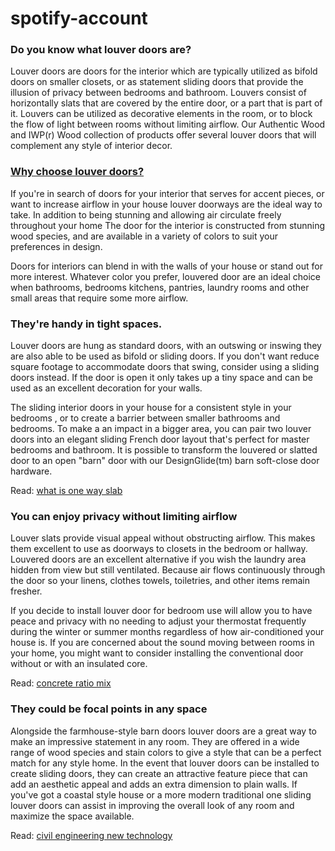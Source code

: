 # spotify-account
<h3>Do you know what louver doors are?</h3>
<p>Louver doors are doors for the interior which are typically utilized as bifold doors on smaller closets, or as statement sliding doors that provide the illusion of privacy between bedrooms and bathroom. Louvers consist of horizontally slats that are covered by the entire door, or a part that is part of it. Louvers can be utilized as decorative elements in the room, or to block the flow of light between rooms without limiting airflow. Our Authentic Wood and IWP(r) Wood collection of products offer several louver doors that will complement any style of interior decor.</p>
<h3><a href="https://civiljungle.com/louvered-door/">Why choose louver doors?</a></h3>
<p>If you're in search of doors for your interior that serves for accent pieces, or want to increase airflow in your house louver doorways are the ideal way to take. In addition to being stunning and allowing air circulate freely throughout your home The door for the interior is constructed from stunning wood species, and are available in a variety of colors to suit your preferences in design.</p>
<p>Doors for interiors can blend in with the walls of your house or stand out for more interest. Whatever color you prefer, louvered door are an ideal choice when bathrooms, bedrooms kitchens, pantries, laundry rooms and other small areas that require some more airflow.</p>
<h3>They're handy in tight spaces.</h3>
<p>Louver doors are hung as standard doors, with an outswing or inswing they are also able to be used as bifold or sliding doors. If you don't want reduce square footage to accommodate doors that swing, consider using a sliding doors instead. If the door is open it only takes up a tiny space and can be used as an excellent decoration for your walls.</p>
<p>The sliding interior doors in your house for a consistent style in your bedrooms , or to create a barrier between smaller bathrooms and bedrooms. To make a an impact in a bigger area, you can pair two louver doors into an elegant sliding French door layout that's perfect for master bedrooms and bathroom. It is possible to transform the louvered or slatted door to an open "barn" door with our DesignGlide(tm) barn soft-close door hardware.</p>
<p>Read: <a href="https://civiljungle.com/difference-between-one-way-slab-and-two-way-slab/">what is one way slab</a></p>
<h3>You can enjoy privacy without limiting airflow</h3>
<p>Louver slats provide visual appeal without obstructing airflow. This makes them excellent to use as doorways to closets in the bedroom or hallway. Louvered doors are an excellent alternative if you wish the laundry area hidden from view but still ventilated. Because air flows continuously through the door so your linens, clothes towels, toiletries, and other items remain fresher.</p>
<p>If you decide to install louver door for bedroom use will allow you to have peace and privacy with no needing to adjust your thermostat frequently during the winter or summer months regardless of how air-conditioned your house is. If you are concerned about the sound moving between rooms in your home, you might want to consider installing the conventional door without or with an insulated core.</p>
<p>Read: <a href="https://civiljungle.com/concrete-mix-ratio/">concrete ratio mix</a></p>
<h3>They could be focal points in any space</h3>
<p>Alongside the farmhouse-style barn doors louver doors are a great way to make an impressive statement in any room. They are offered in a wide range of wood species and stain colors to give a style that can be a perfect match for any style home. In the event that louver doors can be installed to create sliding doors, they can create an attractive feature piece that can add an aesthetic appeal and adds an extra dimension to plain walls. If you've got a coastal style house or a more modern traditional one sliding louver doors can assist in improving the overall look of any room and maximize the space available.</p>
<p>Read: <a href="https://civiljungle.com/civil-engineering-invention/">civil engineering new technology</a></p>
